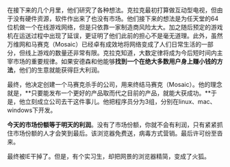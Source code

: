 在接下来的几个月里，他们研究了各种想法。克拉克最初打算做互动型电视，但由于没有硬件资源，软件作出来了也没有市场。他们接下来的想法是为任天堂的64位机做一个在线游戏网络，但是只依靠一家制造商风险太大。加之随后预定的游戏机在运送过程中出现了延误，更证明了他们此前的担心不是毫无道理。此外，虽然万维网和马赛克（Mosaic）已经卓有成效地将网络变成了人们日常生活的一部分，但线上游戏的数量还非常有限。克拉克知道，大数定律将成为今后短时间内主宰市场的重要规律。如果安德森和他能够**找到一个在绝大多数用户身上赚小钱的方法**，他们的生意就能获得巨大利润。

最终，他决定创建一个马赛克杀手的公司，用来终结马赛克（Mosaic）。他的理念就是，**只要能发布一个更好的产品取而代之目前的产品，就能大获成功。**于是，他立刻成立公司去干这件事儿。他把程序员分为3组，分别在linux、mac、windows下开发。

**今天的市场份额等于明天的利润**。没有了市场份额，你就不会有利润，只有紧紧抓住市场份额的人才会笑到最后。该浏览器免费送，病毒方式营销。最后许可纷至沓来。

最终被IE干掉了。但是，有个实习生，却把网景的浏览器精简，变成了火狐。
